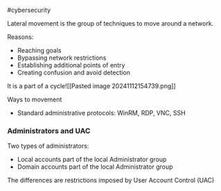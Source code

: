 #cybersecurity 

Lateral movement is the group of techniques to move around a network.

Reasons:
- Reaching goals
- Bypassing network restrictions
- Establishing additional points of entry
- Creating confusion and avoid detection

It is a part of a cycle![[Pasted image 20241112154739.png]]

Ways to movement
- Standard administrative protocols: WinRM, RDP, VNC, SSH

### Administrators and UAC
Two types of administrators:
- Local accounts part of the local Administrator group
- Domain accounts part of the local Administrator group

The differences are restrictions imposed by User Account Control (UAC)